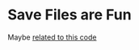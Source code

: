 # Save Files are Fun
Maybe [related to this code](https://github.com/gloop-6/worldbox_map_creation)
